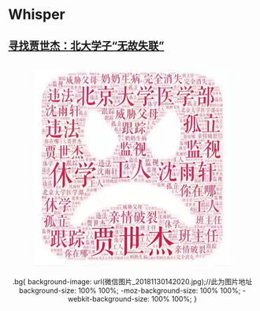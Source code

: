 # Whisper
## [寻找贾世杰：北大学子“无故失联”](https://github.com/spiralofsilence/Whisper/blob/master/%E5%BE%AE%E4%BF%A1%E5%9B%BE%E7%89%87_20181130142011.jpg?raw=true)
<br/>
<div align=center> 
<img src="/微信图片_20181130142011.jpg" width="400" height="400">
<br/>
<br/>
.bg{
  background-image: url(微信图片_20181130142020.jpg);//此为图片地址
  background-size: 100% 100%;
  -moz-background-size: 100% 100%;
  -webkit-background-size: 100% 100%;
}
